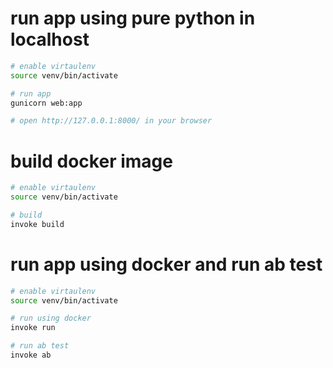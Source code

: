 # run app using pure python in localhost

```bash
# enable virtaulenv
source venv/bin/activate

# run app
gunicorn web:app

# open http://127.0.0.1:8000/ in your browser
```

# build docker image

```bash
# enable virtaulenv
source venv/bin/activate

# build
invoke build
```

# run app using docker and run ab test

```bash
# enable virtaulenv
source venv/bin/activate

# run using docker
invoke run

# run ab test
invoke ab
```
